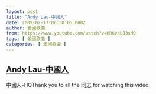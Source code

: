 ```yaml
---
layout: post
title: "Andy Lau-中國人"
date: 2009-02-17T06:30:05.000Z
author: 愛國歌曲
from: https://www.youtube.com/watch?v=HR6vkU83sM0
tags: [ 愛國歌曲 ]
categories: [ 愛國歌曲 ]
---
```

<!--1234852205000-->
[Andy Lau-中國人](https://www.youtube.com/watch?v=HR6vkU83sM0)
------

<div>
中國人-HQThank you to all the 同志 for watching this video.
</div>
